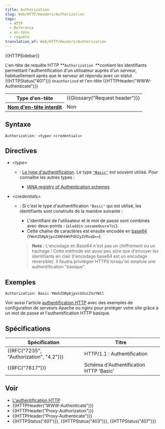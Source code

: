 ```yaml
---
title: Authorization
slug: Web/HTTP/Headers/Authorization
tags:
  - HTTP
  - Reference
  - en-tête
  - requête
translation_of: Web/HTTP/Headers/Authorization
---
```

{{HTTPSidebar}}

L'en-tête de requête HTTP **`Authorization `**contient les identifiants permettant l'authentification d'un utilisateur auprès d'un serveur, habituellement après que le serveur ait répondu avec un statut {{HTTPStatus("401")}} `Unauthorized` et l'en-tête {{HTTPHeader("WWW-Authenticate")}}

<table class="properties">
  <tbody>
    <tr>
      <th scope="row">Type d'en-tête</th>
      <td>{{Glossary("Request header")}}</td>
    </tr>
    <tr>
      <th scope="row">
        <a href="/fr/docs/Glossaire/Forbidden_header_name"
          >Nom d'en-tête interdit</a
        >
      </th>
      <td>Non</td>
    </tr>
  </tbody>
</table>

## Syntaxe

    Authorization: <type> <credentials>

## Directives

- _\<type>_

  - : [Le type d'authentification](/fr/docs/Web/HTTP/Authentication#Schéma_d'authentification). Le type [`"Basic"`](/en-US/docs/Web/HTTP/Authentication#Basic_authentication_scheme) est souvent utilisé. Pour connaître les autres types :

    - [IANA registry of Authentication schemes](http://www.iana.org/assignments/http-authschemes/http-authschemes.xhtml)

- _\<credentials>_

  - : Si c'est le type d'authentification `"Basic"` qui est utilisé, les identifiants sont construits de la manière suivante :

    - L'identifiant de l'utilisateur et le mot de passe sont combinés avec deux-points : (`aladdin:sesameOuvreToi`).
    - Cette chaîne de caractères est ensuite encodée en [base64](/fr/docs/Web/API/WindowBase64/Décoder_encoder_en_base64) (`YWxhZGRpbjpzZXNhbWVPdXZyZVRvaQ==`).

    > **Note :** L'encodage en Base64 n'est pas un chiffrement ou un hachage ! Cette méthode est aussi peu sûre que d'envoyer les identifiants en clair (l'encodage base64 est un encodage réversible). Il faudra privilégier HTTPS lorsqu'on emploie une authentification "basique".

## Exemples

    Authorization: Basic YWxhZGRpbjpvcGVuc2VzYW1l

Voir aussi l'article [authentification HTTP](/fr/docs/Web/HTTP/Authentication) avec des exemples de configuration de serveurs Apache ou nginx pour protéger votre site grâce à un mot de passe et l'authentification HTTP basique.

## Spécifications

| Spécification                                        | Titre                                  |
| ---------------------------------------------------- | -------------------------------------- |
| {{RFC("7235", "Authorization", "4.2")}} | HTTP/1.1 : Authentification            |
| {{RFC("7617")}}                                 | Schéma d'Authentification HTTP 'Basic' |

## Voir

- [L'authentification HTTP](/fr/docs/Web/HTTP/Authentication)
- {{HTTPHeader("WWW-Authenticate")}}
- {{HTTPHeader("Proxy-Authorization")}}
- {{HTTPHeader("Proxy-Authenticate")}}
- {{HTTPStatus("401")}}, {{HTTPStatus("403")}}, {{HTTPStatus("407")}}
